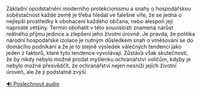 
Základní opodstatnění moderního protekcionismu a snahy o hospodářskou soběstačnost každé země je třeba hledat ve falešné víře, že se jedná o nejlepší prostředky k obohacení každého občana, nebo alespoň její naprosté většiny. Termín obohatit v této souvislosti znamená nárůst reálného příjmu jedince a zlepšení jeho životní úrovně. Je pravda, že politika národní hospodářské izolace je nutným důsledkem snah o vměšování se do domácího podnikání a že je to stejně výsledek válečných tendencí jako jeden z faktorů, které tyto tendence vyvolávají. Zůstává však skutečností, že by nikdy nebylo možné prodat myšlenku ochranářství voličům, kdyby je nebylo možné přesvědčit, že ochranářství nejen nesníží jejich životní úroveň, ale že ji podstatně zvýší.

[🔊 Poslechnout audio](/data/7-paragraphs/audio/chapter_62/para_004-Zkladn-opodstatnn-modernho-protekcionismu-a-s.mp3)
